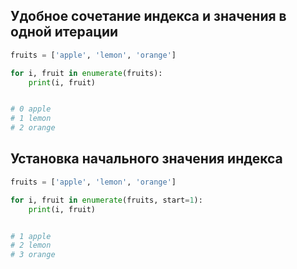 ## Удобное сочетание индекса и значения в одной итерации


```python
fruits = ['apple', 'lemon', 'orange']

for i, fruit in enumerate(fruits):
    print(i, fruit)


# 0 apple
# 1 lemon
# 2 orange
```

## Установка начального значения индекса

```python
fruits = ['apple', 'lemon', 'orange']

for i, fruit in enumerate(fruits, start=1):
    print(i, fruit)


# 1 apple
# 2 lemon
# 3 orange
```
